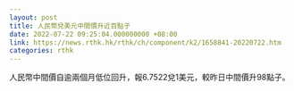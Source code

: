 ```yaml
---
layout: post
title: 人民幣兌美元中間價升近百點子
date: 2022-07-22 09:25:04.000000000 +08:00
link: https://news.rthk.hk/rthk/ch/component/k2/1658841-20220722.htm
categories: rthk
---
```


人民幣中間價自逾兩個月低位回升，報6.7522兌1美元，較昨日中間價升98點子。
